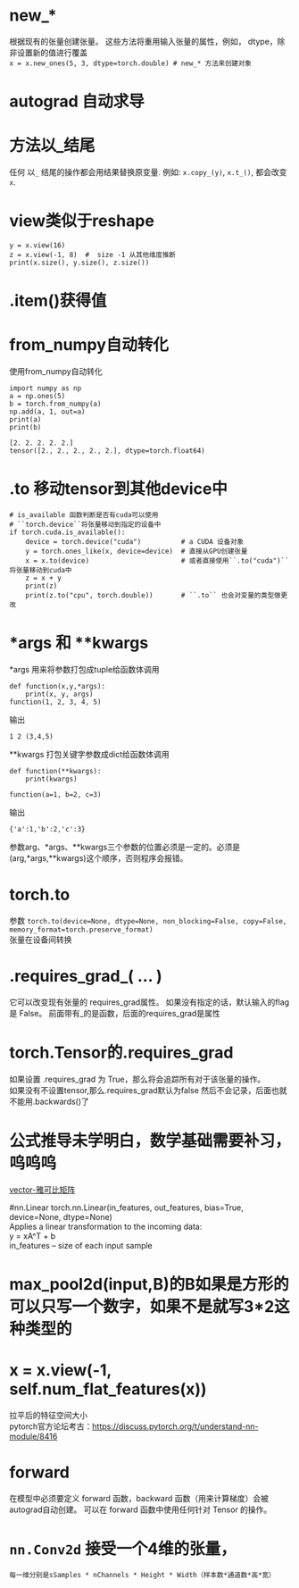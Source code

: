 # new_*
根据现有的张量创建张量。 这些方法将重用输入张量的属性，例如， dtype，除非设置新的值进行覆盖  
`x = x.new_ones(5, 3, dtype=torch.double) # new_* 方法来创建对象`

# autograd 自动求导

# 方法以_结尾
任何 以``_`` 结尾的操作都会用结果替换原变量. 例如: ``x.copy_(y)``, ``x.t_()``, 都会改变 ``x``.

# view类似于reshape
```x = torch.randn(4, 4)
y = x.view(16)
z = x.view(-1, 8)  #  size -1 从其他维度推断
print(x.size(), y.size(), z.size())
```

# .item()获得值

# from_numpy自动转化

使用from_numpy自动转化
```
import numpy as np
a = np.ones(5)
b = torch.from_numpy(a)
np.add(a, 1, out=a)
print(a)
print(b)
```
```
[2. 2. 2. 2. 2.]
tensor([2., 2., 2., 2., 2.], dtype=torch.float64)
```
# .to 移动tensor到其他device中
```angular2html
# is_available 函数判断是否有cuda可以使用
# ``torch.device``将张量移动到指定的设备中
if torch.cuda.is_available():
    device = torch.device("cuda")          # a CUDA 设备对象
    y = torch.ones_like(x, device=device)  # 直接从GPU创建张量
    x = x.to(device)                       # 或者直接使用``.to("cuda")``将张量移动到cuda中
    z = x + y
    print(z)
    print(z.to("cpu", torch.double))       # ``.to`` 也会对变量的类型做更改
```

# *args 和 **kwargs
*args 用来将参数打包成tuple给函数体调用
```angular2html
def function(x,y,*args):
    print(x, y, args)
function(1, 2, 3, 4, 5)
```
输出
```angular2html
1 2 (3,4,5)
```
**kwargs 打包关键字参数成dict给函数体调用
```angular2html
def function(**kwargs):
    print(kwargs)

function(a=1, b=2, c=3)
```
输出
```angular2html
{'a':1,'b':2,'c':3}
```
参数arg、*args、**kwargs三个参数的位置必须是一定的。必须是(arg,*args,**kwargs)这个顺序，否则程序会报错。

# torch.to
参数
`torch.to(device=None, dtype=None, non_blocking=False, copy=False, memory_format=torch.preserve_format)`  
张量在设备间转换

# .requires_grad_( ... ) 
它可以改变现有张量的 requires_grad属性。 如果没有指定的话，默认输入的flag是 False。
前面带有_的是函数，后面的requires_grad是属性

# torch.Tensor的.requires_grad
如果设置 .requires_grad 为 True，那么将会追踪所有对于该张量的操作。  
如果没有不设置tensor,那么.requires_grad默认为false 然后不会记录，后面也就不能用.backwards()了

# 公式推导未学明白，数学基础需要补习，呜呜呜
[vector-雅可比矩阵](https://github.com/zergtant/pytorch-handbook/blob/master/chapter1/2_autograd_tutorial.ipynb)

#nn.Linear
torch.nn.Linear(in_features, out_features, bias=True, device=None, dtype=None)  
Applies a linear transformation to the incoming data:  
y = xA^T + b  
in_features – size of each input sample  


# max_pool2d(input,B)的B如果是方形的可以只写一个数字，如果不是就写3*2这种类型的

# x = x.view(-1, self.num_flat_features(x))
拉平后的特征空间大小  
pytorch官方论坛考古：https://discuss.pytorch.org/t/understand-nn-module/8416  

# forward
在模型中必须要定义 forward 函数，backward 函数（用来计算梯度）会被autograd自动创建。 可以在 forward 函数中使用任何针对 Tensor 的操作。  

# ``nn.Conv2d`` 接受一个4维的张量，
``每一维分别是sSamples * nChannels * Height * Width（样本数*通道数*高*宽）``
